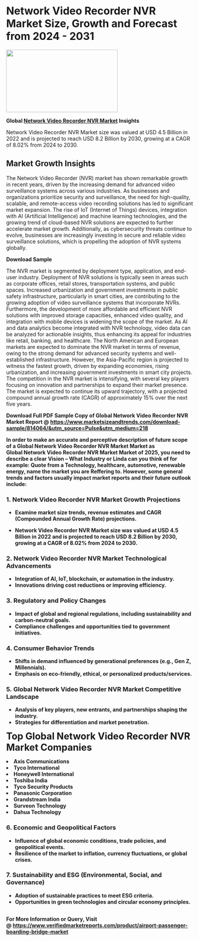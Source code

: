 <H1>Network Video Recorder NVR Market Size, Growth and Forecast from 2024 - 2031</H1><img class="aligncenter size-medium wp-image-584254" src="https://thirdeyenews.in/wp-content/uploads/2024/09/Global-Market-Research-300x168.jpeg" alt="" width="300" height="168" /><p><strong>Global&nbsp;<a href="https://www.marketsizeandtrends.com/download-sample/814064/&amp;utm_source=Pulse&amp;utm_medium=218">Network Video Recorder NVR Market</a> Insights</strong></p><p>Network Video Recorder NVR Market size was valued at USD 4.5 Billion in 2022 and is projected to reach USD 8.2 Billion by 2030, growing at a CAGR of 8.02% from 2024 to 2030.</p><p><h2>Market Growth Insights</h2> <p>The Network Video Recorder (NVR) market has shown remarkable growth in recent years, driven by the increasing demand for advanced video surveillance systems across various industries. As businesses and organizations prioritize security and surveillance, the need for high-quality, scalable, and remote-access video recording solutions has led to significant market expansion. The rise of IoT (Internet of Things) devices, integration with AI (Artificial Intelligence) and machine learning technologies, and the growing trend of cloud-based NVR solutions are expected to further accelerate market growth. Additionally, as cybersecurity threats continue to evolve, businesses are increasingly investing in secure and reliable video surveillance solutions, which is propelling the adoption of NVR systems globally.</p> <p><strong>Download Sample</strong></p> <p>The NVR market is segmented by deployment type, application, and end-user industry. Deployment of NVR solutions is typically seen in areas such as corporate offices, retail stores, transportation systems, and public spaces. Increased urbanization and government investments in public safety infrastructure, particularly in smart cities, are contributing to the growing adoption of video surveillance systems that incorporate NVRs. Furthermore, the development of more affordable and efficient NVR solutions with improved storage capacities, enhanced video quality, and integration with mobile devices is widening the scope of the market. As AI and data analytics become integrated with NVR technology, video data can be analyzed for actionable insights, thus enhancing its appeal for industries like retail, banking, and healthcare. The North American and European markets are expected to dominate the NVR market in terms of revenue, owing to the strong demand for advanced security systems and well-established infrastructure. However, the Asia-Pacific region is projected to witness the fastest growth, driven by expanding economies, rising urbanization, and increasing government investments in smart city projects. The competition in the NVR market is intensifying, with several key players focusing on innovation and partnerships to expand their market presence. The market is expected to continue its upward trajectory, with a projected compound annual growth rate (CAGR) of approximately 15% over the next five years. <p><strong></p><p><span class=""><strong>Download Full PDF Sample Copy of Global Network Video Recorder NVR Market Report</strong> @ <a href="https://www.marketsizeandtrends.com/download-sample/814064/&amp;utm_source=Pulse&amp;utm_medium=218" target="_blank">https://www.marketsizeandtrends.com/download-sample/814064/&amp;utm_source=Pulse&amp;utm_medium=218</a></span></p><p>In order to make an accurate and perceptive description of future scope of a Global&nbsp;Network Video Recorder NVR Market Market as Global&nbsp;Network Video Recorder NVR Market Market of 2025, you need to describe a clear Vision &ndash; What Industry or Linda can you think of for example: Quote from a Technology, healthcare, automotive, renewable energy, name the market you are Reffering to. However, some general trends and factors usually impact market reports and their future outlook include:</p><h3>1.&nbsp;<strong>Network Video Recorder NVR Market Growth Projections</strong></h3><ul><li>Examine market size trends, revenue estimates and CAGR (Compounded Annual Growth Rate) projections.</li><li><p>Network Video Recorder NVR Market size was valued at USD 4.5 Billion in 2022 and is projected to reach USD 8.2 Billion by 2030, growing at a CAGR of 8.02% from 2024 to 2030.</p></li></ul><h3>2.&nbsp;<strong>Network Video Recorder NVR Market Technological Advancements</strong></h3><ul><li>Integration of AI, IoT, blockchain, or automation in the industry.</li><li>Innovations driving cost reductions or improving efficiency.</li></ul><h3>3.&nbsp;<strong>Regulatory and Policy Changes</strong></h3><ul><li>Impact of global and regional regulations, including sustainability and carbon-neutral goals.</li><li>Compliance challenges and opportunities tied to government initiatives.</li></ul><h3>4.&nbsp;<strong>Consumer Behavior Trends</strong></h3><ul><li>Shifts in demand influenced by generational preferences (e.g., Gen Z, Millennials).</li><li>Emphasis on eco-friendly, ethical, or personalized products/services.</li></ul><h3>5.&nbsp;<strong>Global Network Video Recorder NVR Market Competitive Landscape</strong></h3><ul><li>Analysis of key players, new entrants, and partnerships shaping the industry.</li><li>Strategies for differentiation and market penetration.</li></ul><p data-pm-slice="1 1 []"><span style="color: inherit; font-family: inherit; font-size: 25px;">Top Global Network Video Recorder NVR Market Companies</span></p><div class="" data-test-id=""><p><li>Axis Communications</li><li> Tyco International</li><li> Honeywell International</li><li> Toshiba India</li><li> Tyco Security Products</li><li> Panasonic Corporation</li><li> Grandstream India</li><li> Surveon Technology</li><li> Dahua Technology</li></p></div><h3>6.&nbsp;<strong>Economic and Geopolitical Factors</strong></h3><ul><li>Influence of global economic conditions, trade policies, and geopolitical events.</li><li>Resilience of the market to inflation, currency fluctuations, or global crises.</li></ul><h3>7.&nbsp;<strong>Sustainability and ESG (Environmental, Social, and Governance)</strong></h3><ul><li>Adoption of sustainable practices to meet ESG criteria.</li><li>Opportunities in green technologies and circular economy principles.</li></ul><h2><strong style="font-size: 14px;">For More Information or Query, Visit @&nbsp;</strong><a style="background-color: #ffffff; font-size: 14px;" href="https://www.marketsizeandtrends.com/report/network-video-recorder-nvr-market/" target="_blank">https://www.verifiedmarketreports.com/product/airport-passenger-boarding-bridge-market</a></h2>
